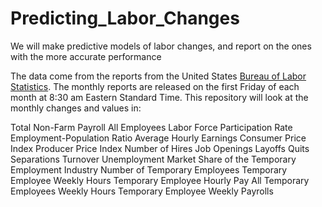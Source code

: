 # Predicting_Labor_Changes
We will make predictive models of labor changes, and report on the ones with the more accurate performance

The data come from the reports from the United States [Bureau of Labor Statistics](https://www.bls.gov). The monthly reports are released on the first Friday of each month at 8:30 am Eastern Standard Time. This repository will look at the monthly changes and values in:

Total Non-Farm Payroll
All Employees
Labor Force Participation Rate
Employment-Population Ratio
Average Hourly Earnings
Consumer Price Index
Producer Price Index
Number of Hires
Job Openings
Layoffs
Quits
Separations
Turnover
Unemployment
Market Share of the Temporary Employment Industry
Number of Temporary Employees
Temporary Employee Weekly Hours
Temporary Employee Hourly Pay
All Temporary Employees Weekly Hours
Temporary Employee Weekly Payrolls
